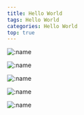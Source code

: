 ```yaml
---
title: Hello World
tags: Hello World
categories: Hello World
top: true
---
```


![:name](https://count.getloli.com/get/@:name?theme=gelbooru)

[^_^]: https://count.getloli.com/

<!-- more -->

![:name](https://count.getloli.com/get/@:name?theme=gelbooru-h)

![:name](https://count.getloli.com/get/@:name?theme=moebooru)

![:name](https://count.getloli.com/get/@:name?theme=moebooru-h)

![:name](https://count.getloli.com/get/@:name?theme=rule34)
